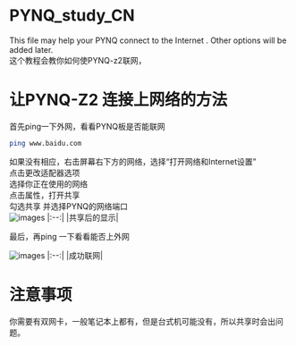 # PYNQ_study_CN
This file may help your PYNQ connect to the Internet . Other options will be added later.  
这个教程会教你如何使PYNQ-z2联网，
# 让PYNQ-Z2 连接上网络的方法  
首先ping一下外网，看看PYNQ板是否能联网  
```sh
ping www.baidu.com
```
如果没有相应，右击屏幕右下方的网络，选择“打开网络和Internet设置”  
点击更改适配器选项  
选择你正在使用的网络  
点击属性，打开共享  
勾选共享 并选择PYNQ的网络端口  
![images](https://github.com/xy1802/PYNQ_study_CN/blob/master/net.png)
|:--:| 
|共享后的显示|

最后，再ping 一下看看能否上外网 

![images](https://github.com/xy1802/PYNQ_study_CN/blob/master/success.png)
|:--:| 
|成功联网|

# 注意事项
你需要有双网卡，一般笔记本上都有，但是台式机可能没有，所以共享时会出问题。
